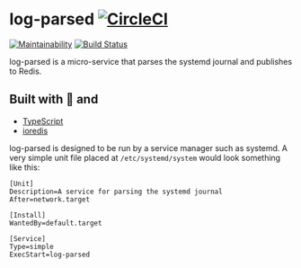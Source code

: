 # log-parsed [![CircleCI](https://circleci.com/gh/Egeeio/gsd-log-parser.svg?style=svg)](https://circleci.com/gh/Egeeio/gsd-log-parser)

[![Maintainability](https://api.codeclimate.com/v1/badges/b609edfcef21ba4e5d1d/maintainability)](https://codeclimate.com/github/Egeeio/gsd-log-parser/maintainability)
[![Build Status](https://travis-ci.com/Egeeio/gsd-cli.svg?branch=master)](https://travis-ci.com/Egeeio/gsd-cli)

log-parsed is a micro-service that parses the systemd journal and publishes to Redis.

## Built with 💖 and

- [TypeScript](https://www.typescriptlang.org/)
- [ioredis](https://github.com/luin/ioredis)

log-parsed is designed to be run by a service manager such as systemd. A very simple unit file placed at `/etc/systemd/system` would look something like this:

```
[Unit]
Description=A service for parsing the systemd journal
After=network.target

[Install]
WantedBy=default.target

[Service]
Type=simple
ExecStart=log-parsed
```